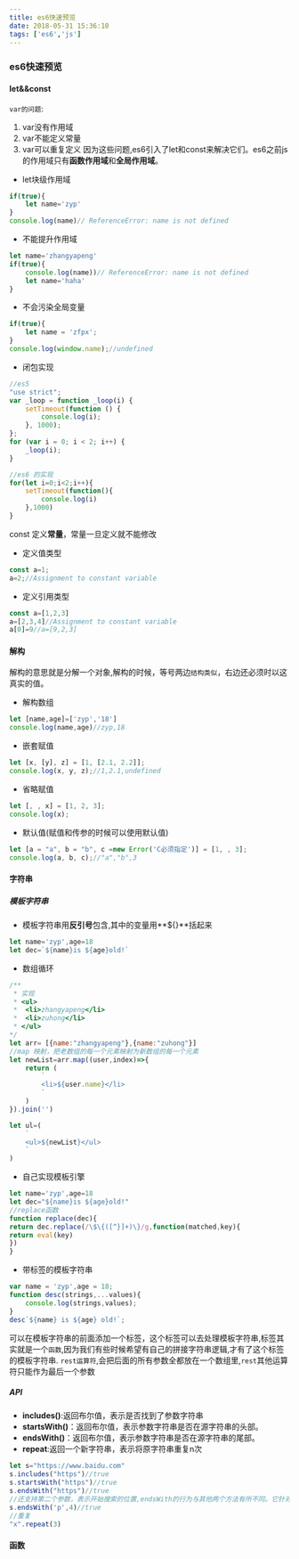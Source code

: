 ```yaml
---
title: es6快速预览
date: 2018-05-31 15:36:10
tags: ['es6','js']
---
```

### es6快速预览
#### let&&const
`var的问题`:
1. var没有作用域
2. var不能定义常量
3. var可以重复定义
因为这些问题,es6引入了let和const来解决它们。es6之前js的作用域只有**函数作用域**和**全局作用域**。
<!-- more -->
- let块级作用域
```js
if(true){
    let name='zyp'
}
console.log(name)// ReferenceError: name is not defined
```
- 不能提升作用域
```js
let name='zhangyapeng'
if(true){
    console.log(name))// ReferenceError: name is not defined
    let name='haha'
}
```
- 不会污染全局变量
```js
if(true){
    let name = 'zfpx';
}
console.log(window.name);//undefined
```
- 闭包实现
```js
//es5
"use strict";
var _loop = function _loop(i) {
    setTimeout(function () {
        console.log(i);
    }, 1000);
};
for (var i = 0; i < 2; i++) {
    _loop(i);
}

//es6 的实现
for(let i=0;i<2;i++){
    setTimeout(function(){
        console.log(i)
    },1000)
}
```
const 定义**常量**，常量一旦定义就不能修改
- 定义值类型
```js
const a=1;
a=2;//Assignment to constant variable
```
- 定义引用类型
```js
const a=[1,2,3]
a=[2,3,4]//Assignment to constant variable
a[0]=9//a=[9,2,3]
```
#### 解构
解构的意思就是分解一个对象,解构的时候，等号两边`结构类似`，右边还必须时以这真实的值。
- 解构数组
```js
let [name,age]=['zyp','18']
console.log(name,age)//zyp,18
```
- 嵌套赋值
```js
let [x, [y], z] = [1, [2.1, 2.2]];
console.log(x, y, z);//1,2.1,undefined
```
- 省略赋值
```js
let [, , x] = [1, 2, 3];
console.log(x);
```
- 默认值(赋值和传参的时候可以使用默认值)
```js
let [a = "a", b = "b", c =new Error('C必须指定')] = [1, , 3];
console.log(a, b, c);//"a","b",3
```
#### 字符串
##### 模板字符串
- 模板字符串用**反引号**包含,其中的变量用**${}**括起来
```js
let name='zyp',age=18
let dec=`${name}is ${age}old!`
```
- 数组循环
```js
/**
 * 实现
 * <ul>
 *  <li>zhangyapeng</li>
 *  <li>zuhong</li>
 * </ul>
*/
let arr= [{name:"zhangyapeng"},{name:"zuhong"}]
//map 映射，把老数组的每一个元素映射为新数组的每一个元素
let newList=arr.map((user,index)=>{
    return (
        `
        <li>${user.name}</li>
        `
    )
}).join('')

let ul=(
    `
    <ul>${newList}</ul>
    `
)
```
- 自己实现模板引擎
```js
let name='zyp',age=18
let dec="${name}is ${age}old!"
//replace函数
function replace(dec){
return dec.replace(/\$\{([^}]+)\}/g,function(matched,key){
return eval(key)
})
}
```
- 带标签的模板字符串
```js
var name = 'zyp',age = 18;
function desc(strings,...values){
    console.log(strings,values);
}
desc`${name} is ${age} old!`;
```
可以在模板字符串的前面添加一个标签，这个标签可以去处理模板字符串,标签其实就是一个`函数`,因为我们有些时候希望有自己的拼接字符串逻辑,才有了这个标签的模板字符串.
`rest运算符`,会把后面的所有参数全都放在一个数组里,`rest`其他运算符只能作为最后一个参数

##### API
- **includes()**:返回布尔值，表示是否找到了参数字符串
- **startsWith()**：返回布尔值，表示参数字符串是否在源字符串的头部。
- **endsWith()**：返回布尔值，表示参数字符串是否在源字符串的尾部。
- **repeat**:返回一个新字符串，表示将原字符串重复n次
```js
let s="https://www.baidu.com"
s.includes("https")//true
s.startsWith("https")//true
s.endsWith("https")//true
//还支持第二个参数，表示开始搜索的位置,endsWith的行为与其他两个方法有所不同。它针对前n个字符，而其他两个方法针对从第n个位置直到字符串结束
s.endsWith('p',4)//true
//重复
"x".repeat(3)
```
####  函数